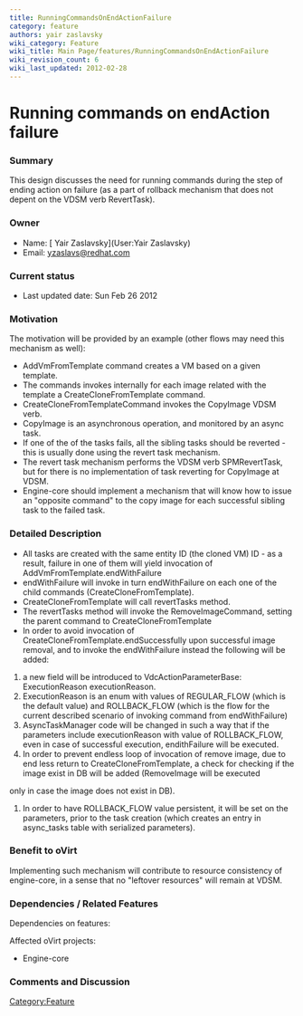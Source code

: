 ```yaml
---
title: RunningCommandsOnEndActionFailure
category: feature
authors: yair zaslavsky
wiki_category: Feature
wiki_title: Main Page/features/RunningCommandsOnEndActionFailure
wiki_revision_count: 6
wiki_last_updated: 2012-02-28
---
```


# Running commands on endAction failure

### Summary

This design discusses the need for running commands during the step of ending action on failure (as a part of rollback mechanism that does not depent on the VDSM verb RevertTask).

### Owner

*   Name: [ Yair Zaslavsky](User:Yair Zaslavsky)
*   Email: <yzaslavs@redhat.com>

### Current status

*   Last updated date: Sun Feb 26 2012

### Motivation

The motivation will be provided by an example (other flows may need this mechanism as well):

*   AddVmFromTemplate command creates a VM based on a given template.
*   The commands invokes internally for each image related with the template a CreateCloneFromTemplate command.
*   CreateCloneFromTemplateCommand invokes the CopyImage VDSM verb.
*   CopyImage is an asynchronous operation, and monitored by an async task.
*   If one of the of the tasks fails, all the sibling tasks should be reverted - this is usually done using the revert task mechanism.
*   The revert task mechanism performs the VDSM verb SPMRevertTask, but for there is no implementation of task reverting for CopyImage at VDSM.
*   Engine-core should implement a mechanism that will know how to issue an "opposite command" to the copy image for each successful sibling task to the failed task.

### Detailed Description

*   All tasks are created with the same entity ID (the cloned VM) ID - as a result, failure in one of them will yield invocation of AddVmFromTemplate.endWithFailure
*   endWithFailure will invoke in turn endWithFailure on each one of the child commands (CreateCloneFromTemplate).
*   CreateCloneFromTemplate will call revertTasks method.
*   The revertTasks method will invoke the RemoveImageCommand, setting the parent command to CreateCloneFromTemplate
*   In order to avoid invocation of CreateCloneFromTemplate.endSuccessfully upon successful image removal, and to invoke the endWithFailure instead the following will be added:

1.  a new field will be introduced to VdcActionParameterBase: ExecutionReason executionReason.
2.  ExecutionReason is an enum with values of REGULAR_FLOW (which is the default value) and ROLLBACK_FLOW (which is the flow for the current described scenario of invoking command from endWithFailure)
3.  AsyncTaskManager code will be changed in such a way that if the parameters include executionReason with value of ROLLBACK_FLOW, even in case of successful execution, endithFailure will be executed.
4.  In order to prevent endless loop of invocation of remove image, due to end less return to CreateCloneFromTemplate, a check for checking if the image exist in DB will be added (RemoveImage will be executed

only in case the image does not exist in DB).

1.  In order to have ROLLBACK_FLOW value persistent, it will be set on the parameters, prior to the task creation (which creates an entry in async_tasks table with serialized parameters).

### Benefit to oVirt

Implementing such mechanism will contribute to resource consistency of engine-core, in a sense that no "leftover resources" will remain at VDSM.

### Dependencies / Related Features

Dependencies on features:

Affected oVirt projects:

*   Engine-core

### Comments and Discussion

<Category:Feature>
